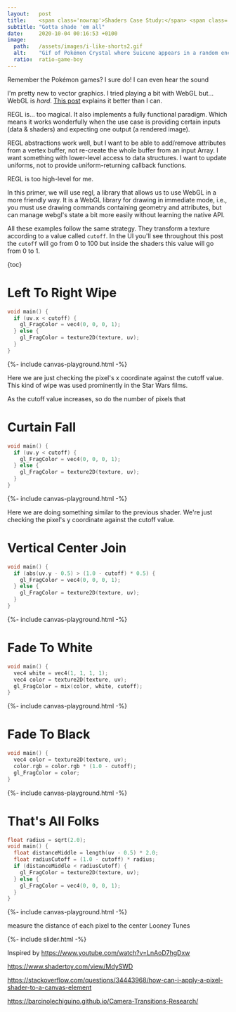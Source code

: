 ```yaml
---
layout:   post
title:    <span class='nowrap'>Shaders Case Study:</span> <span class='nowrap'>Pokémon Battle Transitions</span>
subtitle: "Gotta shade 'em all"
date:     2020-10-04 00:16:53 +0100
image:
  path:   /assets/images/i-like-shorts2.gif
  alt:    "Gif of Pokémon Crystal where Suicune appears in a random encounter."
  ratio:  ratio-game-boy
---
```


Remember the Pokémon games? I sure do! I can even hear the sound


I'm pretty new to vector graphics. I tried playing a bit with WebGL but... WebGL is _hard_. [This post] explains it better than I can.

REGL is… too magical. It also implements a fully functional paradigm. Which means it works wonderfully when the use case is providing certain inputs (data & shaders) and expecting one output (a rendered image).

REGL abstractions work well, but I want to be able to add/remove attributes from a vertex buffer, not re-create the whole buffer from an input Array. I want something with lower-level access to data structures. I want to update uniforms, not to provide uniform-returning callback functions.

REGL is too high-level for me.

In this primer, we will use regl, a library that allows us to use WebGL in a more friendly way. It is a WebGL library for drawing in immediate mode, i.e., you must use drawing commands containing geometry and attributes, but can manage webgl's state a bit more easily without learning the native API.

All these examples follow the same strategy. They transform a texture according to a value called `cutoff`. In the UI you'll see throughout this post the `cutoff` will go from 0 to 100 but inside the shaders this value will go from 0 to 1.

{toc}

<div class="shaders">
<div class="scene" data-texture-src="/assets/images/shaders-case-study-pokemon-battles/textures/1-red-trainer.png">
<div markdown="1">

# Left To Right Wipe

```cpp
void main() {
  if (uv.x < cutoff) {
    gl_FragColor = vec4(0, 0, 0, 1);
  } else {
    gl_FragColor = texture2D(texture, uv);
  }
}
```

<div>{%- include canvas-playground.html -%}</div>

Here we are just checking the pixel's x coordinate against the cutoff value.
This kind of wipe was used prominently in the Star Wars films.

As the cutoff value increases, so do the number of pixels that
</div>
</div>

<div class="scene" data-texture-src="/assets/images/shaders-case-study-pokemon-battles/textures/2-yellow-pikachu.png">
<div markdown="1">

# Curtain Fall

```cpp
void main() {
  if (uv.y < cutoff) {
    gl_FragColor = vec4(0, 0, 0, 1);
  } else {
    gl_FragColor = texture2D(texture, uv);
  }
}
```

<div>{%- include canvas-playground.html -%}</div>

Here we are doing something similar to the previous shader. We're just checking the pixel's y coordinate against the cutoff value.
</div>
</div>

<div class="scene" data-texture-src="/assets/images/shaders-case-study-pokemon-battles/textures/3-gold-grass.png">
<div markdown="1">

# Vertical Center Join

```cpp
void main() {
  if (abs(uv.y - 0.5) > (1.0 - cutoff) * 0.5) {
    gl_FragColor = vec4(0, 0, 0, 1);
  } else {
    gl_FragColor = texture2D(texture, uv);
  }
}
```

<div>{%- include canvas-playground.html -%}</div>


</div>
</div>

<div class="scene" data-texture-src="/assets/images/shaders-case-study-pokemon-battles/textures/4-gold-gyarados.png">
<div markdown="1">

# Fade To White

```cpp
void main() {
  vec4 white = vec4(1, 1, 1, 1);
  vec4 color = texture2D(texture, uv);
  gl_FragColor = mix(color, white, cutoff);
}
```

<div>{%- include canvas-playground.html -%}</div>

</div>
</div>

<div class="scene" data-texture-src="/assets/images/shaders-case-study-pokemon-battles/textures/5-rival-cave.png">
<div markdown="1">

# Fade To Black

```cpp
void main() {
  vec4 color = texture2D(texture, uv);
  color.rgb = color.rgb * (1.0 - cutoff);
  gl_FragColor = color;
}
```

<div>{%- include canvas-playground.html -%}</div>


</div>
</div>

<div class="scene" data-texture-src="/assets/images/shaders-case-study-pokemon-battles/textures/6-ho-oh2.png">
<div markdown="1">

# That's All Folks

```cpp
float radius = sqrt(2.0);
void main() {
  float distanceMiddle = length(uv - 0.5) * 2.0;
  float radiusCutoff = (1.0 - cutoff) * radius;
  if (distanceMiddle < radiusCutoff) {
    gl_FragColor = texture2D(texture, uv);
  } else {
    gl_FragColor = vec4(0, 0, 0, 1);
  }
}
```

<div>{%- include canvas-playground.html -%}</div>

measure the distance of each pixel to the center
Looney Tunes
</div>
</div>

</div>

<script type="text/javascript" src="/assets/js/regl-2.0.1.min.js"></script>
{%- include slider.html -%}

[This post]: https://ivan.sanchezortega.es:444/devel/2019/02/14/a-rant-about-webgl-frameworks.html#a-rant-about-the-webgl-api

Inspired by https://www.youtube.com/watch?v=LnAoD7hgDxw

https://www.shadertoy.com/view/MdySWD

https://stackoverflow.com/questions/34443968/how-can-i-apply-a-pixel-shader-to-a-canvas-element

https://barcinolechiguino.github.io/Camera-Transitions-Research/
